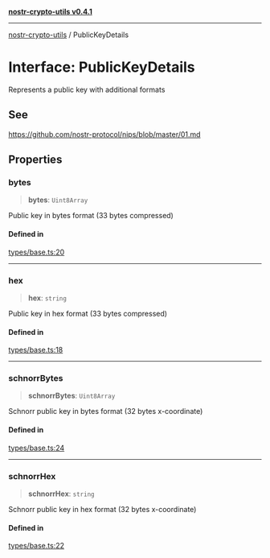 [**nostr-crypto-utils v0.4.1**](../README.md)

***

[nostr-crypto-utils](../README.md) / PublicKeyDetails

# Interface: PublicKeyDetails

Represents a public key with additional formats

## See

https://github.com/nostr-protocol/nips/blob/master/01.md

## Properties

### bytes

> **bytes**: `Uint8Array`

Public key in bytes format (33 bytes compressed)

#### Defined in

[types/base.ts:20](https://github.com/HumanjavaEnterprises/nostr-crypto-utils/blob/9c160331e9485dc52c520a832e977c4e54bbdc89/src/types/base.ts#L20)

***

### hex

> **hex**: `string`

Public key in hex format (33 bytes compressed)

#### Defined in

[types/base.ts:18](https://github.com/HumanjavaEnterprises/nostr-crypto-utils/blob/9c160331e9485dc52c520a832e977c4e54bbdc89/src/types/base.ts#L18)

***

### schnorrBytes

> **schnorrBytes**: `Uint8Array`

Schnorr public key in bytes format (32 bytes x-coordinate)

#### Defined in

[types/base.ts:24](https://github.com/HumanjavaEnterprises/nostr-crypto-utils/blob/9c160331e9485dc52c520a832e977c4e54bbdc89/src/types/base.ts#L24)

***

### schnorrHex

> **schnorrHex**: `string`

Schnorr public key in hex format (32 bytes x-coordinate)

#### Defined in

[types/base.ts:22](https://github.com/HumanjavaEnterprises/nostr-crypto-utils/blob/9c160331e9485dc52c520a832e977c4e54bbdc89/src/types/base.ts#L22)
